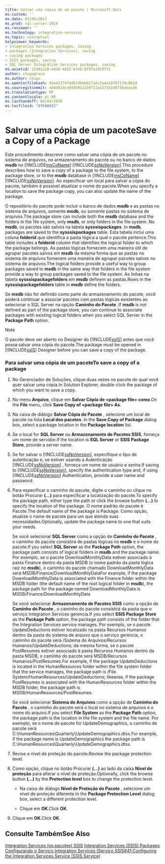 ```yaml
---
title: Salvar uma cópia de um pacote | Microsoft Docs
ms.custom: ''
ms.date: 03/06/2017
ms.prod: sql-server-2014
ms.reviewer: ''
ms.technology: integration-services
ms.topic: conceptual
helpviewer_keywords:
- Integration Services packages, saving
- packages [Integration Services], saving
- saving packages
- SSIS packages, saving
- SQL Server Integration Services packages, saving
ms.assetid: 21482a20-e420-4452-b7eb-8f9fa1929f31
author: chugugrace
ms.author: chugu
ms.openlocfilehash: 02ee2374fddb7dbb6b17adc2a4a10707179c882d
ms.sourcegitcommit: ad4d92dce894592a259721a1571b1d8736abacdb
ms.translationtype: MT
ms.contentlocale: pt-BR
ms.lasthandoff: 08/04/2020
ms.locfileid: "87680032"
---
```

# <a name="save-a-copy-of-a-package"></a><span data-ttu-id="ed6b1-102">Salvar uma cópia de um pacote</span><span class="sxs-lookup"><span data-stu-id="ed6b1-102">Save a Copy of a Package</span></span>
  <span data-ttu-id="ed6b1-103">Este procedimento descreve como salvar uma cópia de um pacote no sistema de arquivos, no armazenamento do pacote ou no banco de dados **msdb** no [!INCLUDE[msCoName](../includes/msconame-md.md)] [!INCLUDE[ssNoVersion](../includes/ssnoversion-md.md)].</span><span class="sxs-lookup"><span data-stu-id="ed6b1-103">This procedure describes how to save a copy of a package to the file system, to the package store, or to the **msdb** database in [!INCLUDE[msCoName](../includes/msconame-md.md)] [!INCLUDE[ssNoVersion](../includes/ssnoversion-md.md)].</span></span> <span data-ttu-id="ed6b1-104">Ao especificar um local para salvar a cópia do pacote, também é possível atualizar o nome do pacote.</span><span class="sxs-lookup"><span data-stu-id="ed6b1-104">When you specify a location to save the package copy, you can also update the name of the package.</span></span>  
  
 <span data-ttu-id="ed6b1-105">O repositório do pacote pode incluir o banco de dados **msdb** e as pastas no sistema de arquivos, somente **msdb**, ou somente pastas no sistema de arquivos.</span><span class="sxs-lookup"><span data-stu-id="ed6b1-105">The package store can include both the **msdb** database and the folders in the file system, only **msdb**, or only folders in the file system.</span></span> <span data-ttu-id="ed6b1-106">No **msdb**, os pacotes são salvos na tabela **sysssispackages** .</span><span class="sxs-lookup"><span data-stu-id="ed6b1-106">In **msdb**, packages are saved to the **sysssispackages** table.</span></span> <span data-ttu-id="ed6b1-107">Esta tabela inclui uma coluna **folderid** que identifica a pasta lógica a qual o pacote pertence.</span><span class="sxs-lookup"><span data-stu-id="ed6b1-107">This table includes a **folderid** column that identifies the logical folder to which the package belongs.</span></span> <span data-ttu-id="ed6b1-108">As pastas lógicas fornecem uma maneira útil de agrupar pacotes salvos em **msdb** da mesma forma que as pastas no sistema de arquivos fornecem uma maneira de agrupar pacotes salvos no sistema de arquivos.</span><span class="sxs-lookup"><span data-stu-id="ed6b1-108">The logical folders provide a useful way to group packages saved to **msdb** in the same way that folders in the file system provide a way to group packages saved to the file system.</span></span> <span data-ttu-id="ed6b1-109">As linhas na tabela **sysssispackagefolders** em **msdb** definem as pastas.</span><span class="sxs-lookup"><span data-stu-id="ed6b1-109">Rows in the **sysssispackagefolders** table in **msdb** define the folders.</span></span>  
  
 <span data-ttu-id="ed6b1-110">Se **msdb** não for definido como parte do armazenamento do pacote, você poderá continuar a associar pacotes com pastas lógicas existentes ao selecionar o SQL Server na opção **Caminho do Pacote** .</span><span class="sxs-lookup"><span data-stu-id="ed6b1-110">If **msdb** is not defined as part of the package store, you can continue to associate packages with existing logical folders when you select SQL Server in the **Package Path** option.</span></span>  
  
> [!NOTE]  
>  <span data-ttu-id="ed6b1-111">O pacote deve ser aberto no Designer do [!INCLUDE[ssIS](../includes/ssis-md.md)] antes que você possa salvar uma cópia do pacote.</span><span class="sxs-lookup"><span data-stu-id="ed6b1-111">The package must be opened in [!INCLUDE[ssIS](../includes/ssis-md.md)] Designer before you can save a copy of the package.</span></span>  
  
### <a name="to-save-a-copy-of-a-package"></a><span data-ttu-id="ed6b1-112">Para salvar uma cópia de um pacote</span><span class="sxs-lookup"><span data-stu-id="ed6b1-112">To save a copy of a package</span></span>  
  
1.  <span data-ttu-id="ed6b1-113">No Gerenciador de Soluções, clique duas vezes no pacote do qual você quer salvar uma cópia.</span><span class="sxs-lookup"><span data-stu-id="ed6b1-113">In Solution Explorer, double-click the package of which you want to save a copy.</span></span>  
  
2.  <span data-ttu-id="ed6b1-114">No menu **Arquivo**, clique em **Salvar Cópia de \<package file> como**.</span><span class="sxs-lookup"><span data-stu-id="ed6b1-114">On the **File** menu, click **Save Copy of \<package file> As**.</span></span>  
  
3.  <span data-ttu-id="ed6b1-115">Na caixa de diálogo **Salvar Cópia do Pacote** , selecione um local de pacote na lista **Local dos pacotes** .</span><span class="sxs-lookup"><span data-stu-id="ed6b1-115">In the **Save Copy of Package** dialog box, select a package location in the **Package location** list.</span></span>  
  
4.  <span data-ttu-id="ed6b1-116">Se o local for **SQL Server** ou **Armazenamento de Pacotes SSIS**, forneça um nome de servidor.</span><span class="sxs-lookup"><span data-stu-id="ed6b1-116">If the location is **SQL Server** or **SSIS Package Store**, provide a server name.</span></span>  
  
5.  <span data-ttu-id="ed6b1-117">Se for salvar o [!INCLUDE[ssNoVersion](../includes/ssnoversion-md.md)], especifique o tipo de autenticação e, se estiver usando a Autenticação [!INCLUDE[ssNoVersion](../includes/ssnoversion-md.md)] , forneça um nome de usuário e senha.</span><span class="sxs-lookup"><span data-stu-id="ed6b1-117">If saving to [!INCLUDE[ssNoVersion](../includes/ssnoversion-md.md)], specify the authentication type and, if using [!INCLUDE[ssNoVersion](../includes/ssnoversion-md.md)] Authentication, provide a user name and password.</span></span>  
  
6.  <span data-ttu-id="ed6b1-118">Para especificar o caminho do pacote, digite o caminho ou clique no botão Procurar **(...)** para especificar a localização do pacote.</span><span class="sxs-lookup"><span data-stu-id="ed6b1-118">To specify the package path, either type the path or click the browse button **(...)** to specify the location of the package.</span></span> <span data-ttu-id="ed6b1-119">O nome padrão do pacote é Pacote.</span><span class="sxs-lookup"><span data-stu-id="ed6b1-119">The default name of the package is Package.</span></span> <span data-ttu-id="ed6b1-120">Como opção, atualize o nome de pacote para um que atenda suas necessidades.</span><span class="sxs-lookup"><span data-stu-id="ed6b1-120">Optionally, update the package name to one that suits your needs.</span></span>  
  
     <span data-ttu-id="ed6b1-121">Se você selecionar **SQL Server** como a opção de **Caminho do Pacote** , o caminho do pacote consistirá de pastas lógicas no **msdb** e o nome do pacote.</span><span class="sxs-lookup"><span data-stu-id="ed6b1-121">If you select **SQL Server** as the **Package Path** option, the package path consists of logical folders in **msdb** and the package name.</span></span> <span data-ttu-id="ed6b1-122">Por exemplo, se o pacote DownloadMonthlyData estiver associado à pasta Finance dentro da pasta MSDB (o nome padrão da pasta lógica raiz no **msdb**), o caminho do pacote chamado DownloadMonthlyData será MSDB/Finance/DownloadMonthlyData</span><span class="sxs-lookup"><span data-stu-id="ed6b1-122">For example, if the package DownloadMonthlyData is associated with the Finance folder within the MSDB folder (the default name of the root logical folder in **msdb**), the package path for the package named DownloadMonthlyData is MSDB/Finance/DownloadMonthlyData</span></span>  
  
     <span data-ttu-id="ed6b1-123">Se você selecionar **Armazenamento de Pacotes SSIS** como a opção de **Caminho do Pacote** , o caminho do pacote consistirá da pasta que o serviço Integration Services gerencia.</span><span class="sxs-lookup"><span data-stu-id="ed6b1-123">If you select **SSIS Package Store** as the **Package Path** option, the package path consists of the folder that the Integration Services service manages.</span></span> <span data-ttu-id="ed6b1-124">Por exemplo, se o pacote UpdateDeductions estiver localizado na pasta Recursos Humanos dentro da pasta do sistema de arquivo que o serviço gerencia, o caminho do pacote será /Sistema de Arquivos/Recursos Humanos/UpdateDeductions; da mesma forma, se o pacote PostResumes estiver associado à pasta Recursos Humanos dentro da pasta MSDB, o caminho do pacote será MSDB/Recursos Humanos/PostResumes.</span><span class="sxs-lookup"><span data-stu-id="ed6b1-124">For example, if the package UpdateDeductions is located in the HumanResources folder within the file system folder that the service manages, the package path is /File System/HumanResources/UpdateDeductions; likewise, if the package PostResumes is associated with the HumanResources folder within the MSDB folder, the package path is MSDB/HumanResources/PostResumes.</span></span>  
  
     <span data-ttu-id="ed6b1-125">Se você selecionar **Sistema de Arquivos** como a opção de **Caminho do Pacote** , o caminho do pacote será o local no sistema de arquivos e o nome do arquivo.</span><span class="sxs-lookup"><span data-stu-id="ed6b1-125">If you select **File System** as the **Package Path** option, the package path is the location in the file system and the file name.</span></span> <span data-ttu-id="ed6b1-126">Por exemplo, se o nome de pacote for UpdateDemographics, o caminho de pacote será C:\HumanResources\Quarterly\UpdateDemographics.dtsx.</span><span class="sxs-lookup"><span data-stu-id="ed6b1-126">For example, if the package name is UpdateDemographics the package path is C:\HumanResources\Quarterly\UpdateDemographics.dtsx.</span></span>  
  
7.  <span data-ttu-id="ed6b1-127">Revise o nível de proteção do pacote.</span><span class="sxs-lookup"><span data-stu-id="ed6b1-127">Review the package protection level.</span></span>  
  
8.  <span data-ttu-id="ed6b1-128">Como opção, clique no botão Procurar **(...)** ao lado da caixa **Nível de proteção** para alterar o nível de proteção.</span><span class="sxs-lookup"><span data-stu-id="ed6b1-128">Optionally, click the browse button **(...)** by the **Protection level** box to change the protection level.</span></span>  
  
    -   <span data-ttu-id="ed6b1-129">Na caixa de diálogo **Nível de Proteção do Pacote** , selecione um nível de proteção diferente.</span><span class="sxs-lookup"><span data-stu-id="ed6b1-129">In the **Package Protection Level** dialog box, select a different protection level.</span></span>  
  
    -   <span data-ttu-id="ed6b1-130">Clique em **OK**.</span><span class="sxs-lookup"><span data-stu-id="ed6b1-130">Click **OK**.</span></span>  
  
9. <span data-ttu-id="ed6b1-131">Clique em **OK**.</span><span class="sxs-lookup"><span data-stu-id="ed6b1-131">Click **OK**.</span></span>  
  
## <a name="see-also"></a><span data-ttu-id="ed6b1-132">Consulte Também</span><span class="sxs-lookup"><span data-stu-id="ed6b1-132">See Also</span></span>  
 <span data-ttu-id="ed6b1-133">[Integration Services &#40;os pacotes&#41; SSIS](../../2014/integration-services/integration-services-ssis-packages.md) </span><span class="sxs-lookup"><span data-stu-id="ed6b1-133">[Integration Services &#40;SSIS&#41; Packages](../../2014/integration-services/integration-services-ssis-packages.md) </span></span>  
 [<span data-ttu-id="ed6b1-134">Configurando o Serviço Integration Services &#40;Serviço SSIS#41;</span><span class="sxs-lookup"><span data-stu-id="ed6b1-134">Configuring the Integration Services Service &#40;SSIS Service&#41;</span></span>](service/integration-services-service-ssis-service.md)  
  
  
